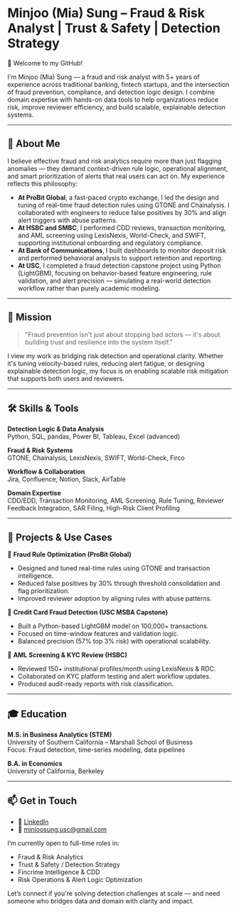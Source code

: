 # Minjoo (Mia) Sung – Fraud & Risk Analyst | Trust & Safety | Detection Strategy

👋 Welcome to my GitHub!

I'm Minjoo (Mia) Sung — a fraud and risk analyst with 5+ years of experience across traditional banking, fintech startups, and the intersection of fraud prevention, compliance, and detection logic design. I combine domain expertise with hands-on data tools to help organizations reduce risk, improve reviewer efficiency, and build scalable, explainable detection systems.

---

## 🧠 About Me

I believe effective fraud and risk analytics require more than just flagging anomalies — they demand context-driven rule logic, operational alignment, and smart prioritization of alerts that real users can act on. My experience reflects this philosophy:

- **At ProBit Global**, a fast-paced crypto exchange, I led the design and tuning of real-time fraud detection rules using GTONE and Chainalysis. I collaborated with engineers to reduce false positives by 30% and align alert triggers with abuse patterns.
- **At HSBC and SMBC**, I performed CDD reviews, transaction monitoring, and AML screening using LexisNexis, World-Check, and SWIFT, supporting institutional onboarding and regulatory compliance.
- **At Bank of Communications**, I built dashboards to monitor deposit risk and performed behavioral analysis to support retention and reporting.
- **At USC**, I completed a fraud detection capstone project using Python (LightGBM), focusing on behavior-based feature engineering, rule validation, and alert precision — simulating a real-world detection workflow rather than purely academic modeling.

---

## 🎯 Mission

> "Fraud prevention isn't just about stopping bad actors — it's about building trust and resilience into the system itself."

I view my work as bridging risk detection and operational clarity. Whether it's tuning velocity-based rules, reducing alert fatigue, or designing explainable detection logic, my focus is on enabling scalable risk mitigation that supports both users and reviewers.

---

## 🛠 Skills & Tools

**Detection Logic & Data Analysis**  
Python, SQL, pandas, Power BI, Tableau, Excel (advanced)

**Fraud & Risk Systems**  
GTONE, Chainalysis, LexisNexis, SWIFT, World-Check, Firco

**Workflow & Collaboration**  
Jira, Confluence, Notion, Slack, AirTable

**Domain Expertise**  
CDD/EDD, Transaction Monitoring, AML Screening, Rule Tuning, Reviewer Feedback Integration, SAR Filing, High-Risk Client Profiling

---

## 🧩 Projects & Use Cases

🔹 **Fraud Rule Optimization (ProBit Global)**  
- Designed and tuned real-time rules using GTONE and transaction intelligence.  
- Reduced false positives by 30% through threshold consolidation and flag prioritization.  
- Improved reviewer adoption by aligning rules with abuse patterns.

🔹 **Credit Card Fraud Detection (USC MSBA Capstone)**  
- Built a Python-based LightGBM model on 100,000+ transactions.  
- Focused on time-window features and validation logic.  
- Balanced precision (57% top 3% risk) with operational scalability.

🔹 **AML Screening & KYC Review (HSBC)**  
- Reviewed 150+ institutional profiles/month using LexisNexis & RDC.  
- Collaborated on KYC platform testing and alert workflow updates.  
- Produced audit-ready reports with risk classification.

---

## 🎓 Education

**M.S. in Business Analytics (STEM)**  
University of Southern California – Marshall School of Business  
Focus: Fraud detection, time-series modeling, data pipelines

**B.A. in Economics**  
University of California, Berkeley

---

## 📫 Get in Touch

- 📎 [LinkedIn](https://www.linkedin.com/in/minjoosung)  
- 📧 minjoosung.usc@gmail.com

I’m currently open to full-time roles in:
- Fraud & Risk Analytics  
- Trust & Safety / Detection Strategy  
- Fincrime Intelligence & CDD  
- Risk Operations & Alert Logic Optimization

Let’s connect if you're solving detection challenges at scale — and need someone who bridges data and domain with clarity and impact.

